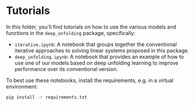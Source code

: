 # Tutorials

In this folder, you'll find tutorials on how to use the various models and functions in the `deep_unfolding` package, specifically:

- `iterative.ipynb`: A notebook that groups together the conventional iterative approaches to solving linear systems proposed in this package.
- `deep_unfolding.ipynb`: A notebook that provides an example of how to use one of our models based on deep unfolding learning to improve performance over its conventional version.

To best use these notebooks, install the requirements, e.g. in a virtual environment:

```bash
pip install -r requirements.txt
```
